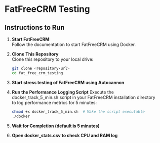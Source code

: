 # FatFreeCRM Testing

## Instructions to Run

1. **Start FatFreeCRM**  
   Follow the documentation to start FatFreeCRM using Docker.  

2. **Clone This Repository**  
   Clone this repository to your local drive:  
   ```bash
   git clone <repository-url>
   cd fat_free_crm_testing
3. **Start stress testing of FatFreeCRM using Autocannon**
   
   
4. **Run the Performance Logging Script**
   Execute the docker_track_5_min.sh script in your FatFreeCRM installation directory to log         performance metrics for 5 minutes:
   ```bash
   chmod +x docker_track_5_min.sh  # Make the script executable 
   ./docker

5. **Wait for Completion (default is 5 minutes)**

6. **Open docker_stats.csv to check CPU and RAM log**

